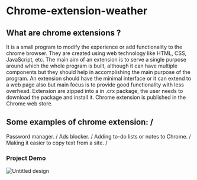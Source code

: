 # Chrome-extension-weather

## What are chrome extensions ?
It is a small program to modify the experience or add functionality to the chrome browser. They are created using web technology like HTML, CSS, JavaScript, etc.
The main aim of an extension is to serve a single purpose around which the whole program is built, although it can have multiple components but they should help in accomplishing the main purpose of the program.
An extension should have the minimal interface or it can extend to a web page also but main focus is to provide good functionality with less overhead.
Extension are zipped into a in .crx package, the user needs to download the package and install it. Chrome extension is published in the Chrome web store.

## Some examples of chrome extension: /
Password manager. /
Ads blocker. /
Adding to-do lists or notes to Chrome. /
Making it easier to copy text from a site. /

### Project Demo

![Untitled design](https://github.com/vasurajan/Chrome-extension-weather/blob/master/chrome-extension-min.gif?raw=true)
